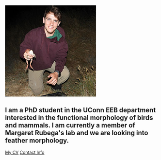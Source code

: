 ![Image of Frank Muzio](images/headshot.jpg "REPLACE_WITH_SHORT_DESCRIPTION") 
##  I am a PhD student in the UConn EEB department interested in the functional morphology of birds and mammals. I am currently a member of Margaret Rubega's lab and we are looking into feather morphology.
[My CV](PDFs/cv.pdf) 
[Contact Info](contact-info.html) 
